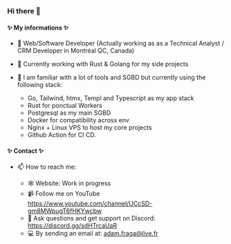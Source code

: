 ### Hi there 👋

#### ✨ My informations ✨ 


- 🔭 Web/Software Developer (Actually working as as a Technical Analyst / CRM Developer in Montréal QC, Canada)
   
- 🌱 Currently working with Rust & Golang for my side projects

- 🫥 I am familiar with a lot of tools and SGBD but currently using the following stack:
  
   -   Go, Tailwind, htmx, Templ and Typescript as my app stack
   -   Rust for ponctual Workers
   -   Postgresql as my main SGBD
   -   Docker for compatibility across env
   -   Nginx + Linux VPS to host my core projects
   -   Github Action for CI CD.  

    
#### ✨ Contact ✨ 

- 📫 How to reach me: 

  - 🕸️ Website: Work in progress
  - 📹 Follow me on YouTube https://www.youtube.com/channel/UCcSD-gm8MWpugT6fHKYwcbw
  - 🔌 Ask questions and get support on Discord: https://discord.gg/sdHTrcaUaR
  - 💻 By sending an email at: adam.fraga@live.fr
